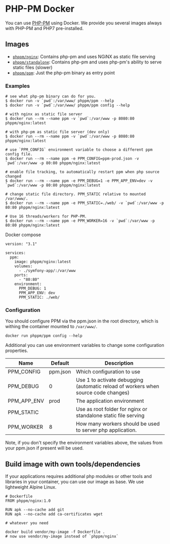 # PHP-PM Docker

You can use [PHP-PM](https://github.com/php-pm/php-pm) using Docker. We provide you several images always with PHP-PM and PHP7 pre-installed.

## Images

- [`phppm/nginx`](https://hub.docker.com/r/phppm/nginx/): Contains php-pm and uses NGiNX as static file serving 
- [`phppm/standalone`](https://hub.docker.com/r/phppm/standalone/): Contains php-pm and uses php-pm's ability to serve static files (slower)
- [`phppm/ppm`](https://hub.docker.com/r/phppm/ppm/): Just the php-pm binary as entry point

### Examples

```
# see what php-pm binary can do for you.
$ docker run -v `pwd`:/var/www/ phppm/ppm --help
$ docker run -v `pwd`:/var/www/ phppm/ppm config --help

# with nginx as static file server
$ docker run --rm --name ppm -v `pwd`:/var/www -p 8080:80 phppm/nginx:latest

# with php-pm as static file server (dev only)
$ docker run --rm --name ppm -v `pwd`:/var/www -p 8080:80 phppm/nginx:latest

# use `PPM_CONFIG` environment variable to choose a different ppm config file.
$ docker run --rm --name ppm -e PPM_CONFIG=ppm-prod.json -v `pwd`:/var/www -p 80:80 phppm/nginx:latest

# enable file tracking, to automatically restart ppm when php source changed
$ docker run --rm --name ppm -e PPM_DEBUG=1 -e PPM_APP_ENV=dev -v `pwd`:/var/www -p 80:80 phppm/nginx:latest

# change static file directory. PPM_STATIC relative to mounted /var/www/.
$ docker run --rm --name ppm -e PPM_STATIC=./web/ -v `pwd`:/var/www -p 80:80 phppm/nginx:latest

# Use 16 threads/workers for PHP-PM.
$ docker run --rm --name ppm -e PPM_WORKER=16 -v `pwd`:/var/www -p 80:80 phppm/nginx:latest
```

Docker compose

```
version: "3.1"

services:
  ppm:
    image: phppm/nginx:latest
    volumes:
      - ./symfony-app/:/var/www
    ports:
      - "80:80"
    environment:
      PPM_DEBUG: 1
      PPM_APP_ENV: dev
      PPM_STATIC: ./web/
```

### Configuration

You should configure PPM via the ppm.json in the root directory, which is withing the container mounted to 
`/var/www/`.

```
docker run phppm/ppm config --help
```

Additional you can use environment variables to change some configuration properties.

| Name          | Default       | Description |
| ------------- | ------------- | -------- |
| PPM_CONFIG    | ppm.json | Which configuration to use |
| PPM_DEBUG    | 0 | Use 1 to activate debugging (automatic reload of workers when source code changes) |
| PPM_APP_ENV    | prod | The application environment |
| PPM_STATIC    |  | Use as root folder for nginx or standalone static file serving |
| PPM_WORKER    | 8 | How many workers should be used to server php application. |

Note, if you don't specify the environment variables above, the values from your ppm.json if present will be used.

## Build image with own tools/dependencies

If your applications requires additional php modules or other tools and libraries in your container, you
can use our image as base. We use lightweight Alpine Linux.

```
# Dockerfile
FROM phppm/nginx:1.0

RUN apk --no-cache add git
RUN apk --no-cache add ca-certificates wget

# whatever you need 
```

```
docker build vendor/my-image -f Dockerfile .
# now use vendor/my-image instead of `phppm/nginx`
```